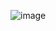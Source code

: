 ![image](https://github.com/Ismaelgon/interfaz/assets/166522542/b5585409-2c14-41f0-af84-3ecfe61dfe89)
